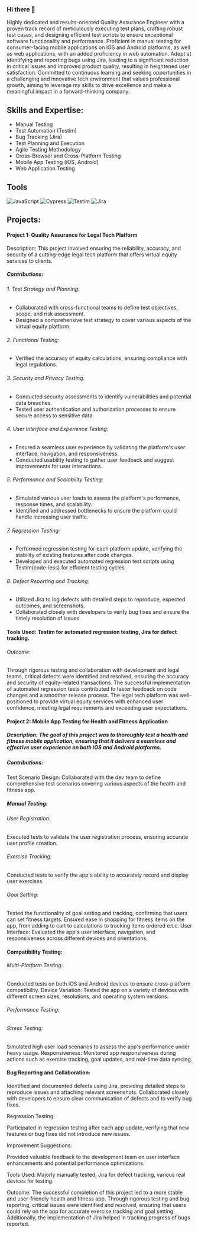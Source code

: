 ### Hi there 👋

Highly dedicated and results-oriented Quality Assurance Engineer with a proven track record of meticulously executing test plans, crafting robust test cases, and designing efficient test scripts to ensure exceptional software functionality and performance. Proficient in manual testing for consumer-facing mobile applications on iOS and Android platforms, as well as web applications, with an added proficiency in web automation. Adept at identifying and reporting bugs using Jira, leading to a significant reduction in critical issues and improved product quality, resulting in heightened user satisfaction. Committed to continuous learning and seeking opportunities in a challenging and innovative tech environment that values professional growth, aiming to leverage my skills to drive excellence and make a meaningful impact in a forward-thinking company.

## Skills and Expertise: 

- Manual Testing 
- Test Automation (Testim) 
- Bug Tracking (Jira)
- Test Planning and Execution 
- Agile Testing Methodology 
- Cross-Browser and Cross-Platform Testing 
- Mobile App Testing (iOS, Android)
- Web Application Testing

## Tools
![JavaScript](https://img.shields.io/badge/javascript-%23323330.svg?style=for-the-badge&logo=javascript&logoColor=%23F7DF1E)
![Cypress](https://img.shields.io/badge/Cypress-%23EF4222.svg?style=for-the-badge&logo=cypress&logoColor=white)
![Testim](https://img.shields.io/badge/testim-%230769AD.svg?style=for-the-badge&logo=jquery&logoColor=white)
![Jira](https://img.shields.io/badge/jira-%23ED8B00.svg?style=for-the-badge&logo=jira&logoColor=white)

## Projects:

#### Project 1: Quality Assurance for Legal Tech Platform

Description: This project involved ensuring the reliability, accuracy, and security of a cutting-edge legal tech platform that offers virtual equity services to clients.

##### Contributions:

###### 1. Test Strategy and Planning:
  - Collaborated with cross-functional teams to define test objectives, scope, and risk assessment.
  - Designed a comprehensive test strategy to cover various aspects of the virtual equity platform.

###### 2. Functional Testing:
  - Verified the accuracy of equity calculations, ensuring compliance with legal regulations.

###### 3. Security and Privacy Testing:
  - Conducted security assessments to identify vulnerabilities and potential data breaches.
  - Tested user authentication and authorization processes to ensure secure access to sensitive data.

###### 4. User Interface and Experience Testing:
  - Ensured a seamless user experience by validating the platform's user interface, navigation, and responsiveness.
  - Conducted usability testing to gather user feedback and suggest improvements for user interactions.

###### 5. Performance and Scalability Testing:
  - Simulated various user loads to assess the platform's performance, response times, and scalability.
  - Identified and addressed bottlenecks to ensure the platform could handle increasing user traffic.

###### 7. Regression Testing:
  - Performed regression testing for each platform update, verifying the stability of existing features after code changes.
  - Developed and executed automated regression test scripts using Testim(code-less) for efficient testing cycles.

###### 8. Defect Reporting and Tracking:
  - Utilized Jira to log defects with detailed steps to reproduce, expected outcomes, and screenshots.
  - Collaborated closely with developers to verify bug fixes and ensure the timely resolution of issues.

#### Tools Used: Testim for automated regression testing, Jira for defect tracking.

###### Outcome:
Through rigorous testing and collaboration with development and legal teams, critical defects were identified and resolved, ensuring the accuracy and security of equity-related transactions. The successful implementation of automated regression tests contributed to faster feedback on code changes and a smoother release process. The legal tech platform was well-positioned to provide virtual equity services with enhanced user confidence, meeting legal requirements and exceeding user expectations.

#### Project 2: Mobile App Testing for Health and Fitness Application

##### Description: The goal of this project was to thoroughly test a health and fitness mobile application, ensuring that it delivers a seamless and effective user experience on both iOS and Android platforms.

##### Contributions:

Test Scenario Design: Collaborated with the dev team to define comprehensive test scenarios covering various aspects of the health and fitness app.

##### Manual Testing:

###### User Registration: 
  Executed tests to validate the user registration process, ensuring accurate user profile creation.
###### Exercise Tracking:
  Conducted tests to verify the app's ability to accurately record and display user exercises.
###### Goal Setting:
Tested the functionality of goal setting and tracking, confirming that users can set fitness targets.
Ensured ease in shopping for fitness items on the app, from adding to cart to calculations to tracking items ordered e.t.c.
User Interface: Evaluated the app's user interface, navigation, and responsiveness across different devices and orientations.

#### Compatibility Testing:

###### Multi-Platform Testing: 
Conducted tests on both iOS and Android devices to ensure cross-platform compatibility.
Device Variation: Tested the app on a variety of devices with different screen sizes, resolutions, and operating system versions.

###### Performance Testing:

###### Stress Testing: 

Simulated high user load scenarios to assess the app's performance under heavy usage.
Responsiveness: Monitored app responsiveness during actions such as exercise tracking, goal updates, and real-time data syncing.

#### Bug Reporting and Collaboration:

Identified and documented defects using Jira, providing detailed steps to reproduce issues and attaching relevant screenshots.
Collaborated closely with developers to ensure clear communication of defects and to verify bug fixes.

Regression Testing:

Participated in regression testing after each app update, verifying that new features or bug fixes did not introduce new issues.

Improvement Suggestions:

Provided valuable feedback to the development team on user interface enhancements and potential performance optimizations.

Tools Used: Majorly manually tested, Jira for defect tracking, various real devices for testing.

Outcome: The successful completion of this project led to a more stable and user-friendly health and fitness app. Through rigorous testing and bug reporting, critical issues were identified and resolved, ensuring that users could rely on the app for accurate exercise tracking and goal setting. Additionally, the implementation of Jira helped in tracking progress of bugs reported.

<!--
**Ogechi-Ugbor/Ogechi-Ugbor** is a ✨ _special_ ✨ repository because its `README.md` (this file) appears on your GitHub profile.

Here are some ideas to get you started:

- 🔭 I’m currently working on ...
- 🌱 I’m currently learning ...
- 👯 I’m looking to collaborate on ...
- 🤔 I’m looking for help with ...
- 💬 Ask me about ...
- 📫 How to reach me: ...
- 😄 Pronouns: ...
- ⚡ Fun fact: ...
-->
